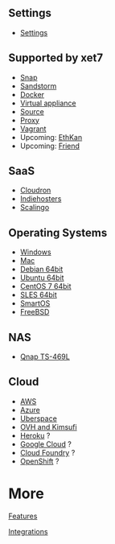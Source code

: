 ## <a name="Settings"></a>Settings

* [Settings](https://github.com/wekan/wekan/wiki/Settings)

## <a name="Supported"></a>Supported by xet7

* [Snap](https://github.com/wekan/wekan/wiki/Snap)
* [Sandstorm](https://github.com/wekan/wekan/wiki/Sandstorm)
* [Docker](https://github.com/wekan/wekan/wiki/Docker)
* [Virtual appliance](https://github.com/wekan/wekan/wiki/virtual-appliance)
* [Source](https://github.com/wekan/wekan/wiki/Source)
* [Proxy](https://github.com/wekan/wekan/issues/1480)
* [Vagrant](https://github.com/wekan/wekan/wiki/Vagrant)
* Upcoming: [EthKan](https://github.com/EthKan)
* Upcoming: [Friend](https://github.com/wekan/wekan/wiki/Friend)

## SaaS

* [Cloudron](https://github.com/wekan/wekan/wiki/Cloudron)
* [Indiehosters](https://github.com/wekan/wekan/wiki/Indiehosters)
* [Scalingo](https://github.com/wekan/wekan/wiki/Scalingo)

## Operating Systems

* [Windows](https://github.com/wekan/wekan/wiki/Windows)
* [Mac](https://github.com/wekan/wekan/wiki/Mac)
* [Debian 64bit](https://github.com/wekan/wekan/wiki/Debian)
* [Ubuntu 64bit](https://github.com/wekan/wekan-snap/wiki/Install)
* [CentOS 7 64bit](https://github.com/wekan/wekan-snap/wiki/Install)
* [SLES 64bit](https://github.com/wekan/wekan/wiki/Install-Wekan-Docker-on-SUSE-Linux-Enterprise-Server-12-SP1)
* [SmartOS](https://github.com/wekan/wekan/wiki/SmartOS)
* [FreeBSD](https://github.com/wekan/wekan/wiki/FreeBSD)

## NAS

* [Qnap TS-469L](https://github.com/wekan/wekan/issues/1180)

## Cloud 

* [AWS](https://github.com/wekan/wekan/wiki/AWS)
* [Azure](https://github.com/wekan/wekan/wiki/Azure)
* [Uberspace](https://github.com/wekan/wekan/wiki/Install-latest-Wekan-release-on-Uberspace)
* [OVH and Kimsufi](https://github.com/wekan/wekan/wiki/OVH)
* [Heroku](https://github.com/wekan/wekan/wiki/Heroku) ?
* [Google Cloud](https://github.com/wekan/wekan/wiki/Google-Cloud) ?
* [Cloud Foundry](https://github.com/wekan/wekan/wiki/Cloud-Foundry) ?
* [OpenShift](https://github.com/wekan/wekan/wiki/OpenShift) ?

# More

[Features](https://github.com/wekan/wekan/wiki/Features)

[Integrations](https://github.com/wekan/wekan/wiki/Integrations)


[install_source]: https://github.com/wekan/wekan/wiki/Install-and-Update#install-manually-from-source
[installsource_windows]: https://github.com/wekan/wekan/wiki/Install-Wekan-from-source-on-Windows
[cloudron_button]: https://cloudron.io/img/button.svg
[cloudron_install]: https://cloudron.io/button.html?app=io.wekan.cloudronapp
[docker_image]: https://hub.docker.com/r/wekanteam/wekan/
[heroku_button]: https://www.herokucdn.com/deploy/button.png
[heroku_deploy]: https://heroku.com/deploy?template=https://github.com/wekan/wekan/tree/master
[indiehosters_button]: https://indie.host/signup.png
[indiehosters_saas]: https://indiehosters.net/shop/product/wekan-20
[sandstorm_button]: https://img.shields.io/badge/try-Wekan%20on%20Sandstorm-783189.svg
[sandstorm_appdemo]: https://demo.sandstorm.io/appdemo/m86q05rdvj14yvn78ghaxynqz7u2svw6rnttptxx49g1785cdv1h
[scalingo_button]: https://cdn.scalingo.com/deploy/button.svg
[scalingo_deploy]: https://my.scalingo.com/deploy?source=https://github.com/wekan/wekan#master
[wekan_mongodb]: https://github.com/wekan/wekan-mongodb
[wekan_postgresql]: https://github.com/wekan/wekan-postgresql
[wekan_cleanup]: https://github.com/wekan/wekan-cleanup
[wekan_logstash]: https://github.com/wekan/wekan-logstash
[autoinstall]: https://github.com/wekan/wekan-autoinstall
[autoinstall_issue]: https://github.com/anselal/wekan/issues/18
[debian_wheezy_devuan_jessie]: https://github.com/wekan/sps